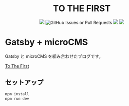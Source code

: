 <h1 align="center">
  TO THE FIRST
</h1>
<p align="center">
  <a href="https://app.netlify.com/sites/ecup/deploy"><img src="https://api.netlify.com/api/v1/badges/d0776d62-9036-4ed8-b9a6-61f86ce5d245/deploy-status"></a>
  <img alt="GitHub Issues or Pull Requests" src="https://img.shields.io/github/issues/shibaTT/Gatsby-microCMS-Netlify-Blog">
  <img src="https://img.shields.io/badge/-Gatsby-663399.svg?logo=gatsby&style=plastic">
  <img src="https://img.shields.io/badge/-Javascript-f1f1f1.svg?logo=javascript&style=plastic">
</p>
  

# Gatsby + microCMS

Gatsby と microCMS を組み合わせたブログです。

[To The First](https://blog.butter-s.com)

## セットアップ

```bash
npm install
npm run dev
```
